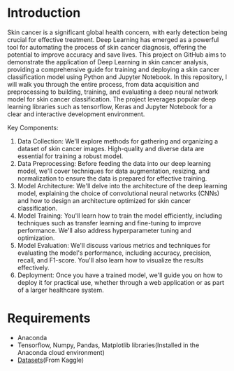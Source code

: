 # Introduction
Skin cancer is a significant global health concern, with early detection being crucial for effective treatment. Deep Learning has emerged as a powerful tool for automating the process of skin cancer diagnosis, offering the potential to improve accuracy and save lives. This project on GitHub aims to demonstrate the application of Deep Learning in skin cancer analysis, providing a comprehensive guide for training and deploying a skin cancer classification model using Python and Jupyter Notebook.
In this repository, I will walk you through the entire process, from data acquisition and preprocessing to building, training, and evaluating a deep neural network model for skin cancer classification. The project leverages popular deep learning libraries such as tensorflow, Keras and Jupyter Notebook for a clear and interactive development environment.

Key Components:
1. Data Collection: We'll explore methods for gathering and organizing a dataset of skin cancer images. High-quality and diverse data are essential for training a robust model.
2. Data Preprocessing: Before feeding the data into our deep learning model, we'll cover techniques for data augmentation, resizing, and normalization to ensure the data is prepared for effective training.
3. Model Architecture: We'll delve into the architecture of the deep learning model, explaining the choice of convolutional neural networks (CNNs) and how to design an architecture optimized for skin cancer classification.
4. Model Training: You'll learn how to train the model efficiently, including techniques such as transfer learning and fine-tuning to improve performance. We'll also address hyperparameter tuning and optimization.
5. Model Evaluation: We'll discuss various metrics and techniques for evaluating the model's performance, including accuracy, precision, recall, and F1-score. You'll also learn how to visualize the results effectively.
6. Deployment: Once you have a trained model, we'll guide you on how to deploy it for practical use, whether through a web application or as part of a larger healthcare system.

# Requirements
- Anaconda
- Tensorflow, Numpy, Pandas, Matplotlib libraries(Installed in the Anaconda cloud environment)
- [Datasets](https://www.kaggle.com/datasets/kmader/skin-cancer-mnist-ham10000)(From Kaggle)
